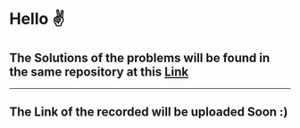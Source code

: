 # Hello ✌️
## The Solutions of the problems will be found in the same repository at this [Link](https://github.com/fadyehabamer/DOTNET-COURSE/tree/main/Day-00%20Problem%20Solving) 

----
## The Link of the recorded will be uploaded Soon :)